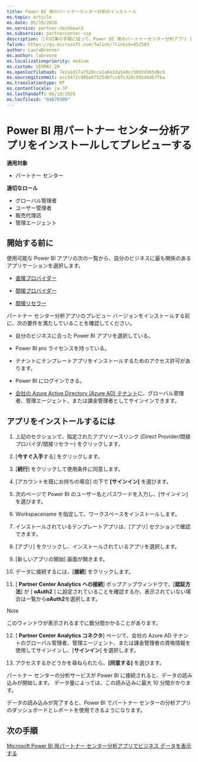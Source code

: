 ```yaml
---
title: Power BI 用のパートナーセンター分析のインストール
ms.topic: article
ms.date: 05/19/2020
ms.service: partner-dashboard
ms.subservice: partnercenter-csp
description: この記事の手順に従って、Power BI 用のパートナーセンター分析アプリ (CSP のダイレクトパートナー向け) をインストールしてプレビューします。
fwlink: https://go.microsoft.com/fwlink/?linkid=852583
author: LauraBrenner
ms.author: labrenne
ms.localizationpriority: medium
ms.custom: SEOMAY.20
ms.openlocfilehash: 7e2a1d17a7520cca1a6e1da540cc58d2d365d8cb
ms.sourcegitcommit: ecc5472c986e67525dbfcc6fc328c991d6db77ba
ms.translationtype: MT
ms.contentlocale: ja-JP
ms.lasthandoff: 06/10/2020
ms.locfileid: "84679309"
---
```

# <a name="install-and-preview-the-partner-center-analytics-app-for-microsoft-power-bi"></a>Power BI 用パートナー センター分析アプリをインストールしてプレビューする

**適用対象**

- パートナー センター

**適切なロール**
-   グローバル管理者
-   ユーザー管理者
-   販売代理店
-   管理エージェント

## <a name="before-you-begin"></a>開始する前に

使用可能な Power BI アプリの次の一覧から、自分のビジネスに最も関係のあるアプリケーションを選択します。
- [直接プロバイダー](https://appsource.microsoft.com/en-us/product/power-bi/partnercenteranalytics.direct_provider_partner_analytics)

- [間接プロバイダー](https://appsource.microsoft.com/en-us/product/power-bi/partnercenteranalytics.indirect_provider_partner_analytics)

- [間接リセラー](https://appsource.microsoft.com/en-us/product/power-bi/partnercenteranalytics.indirect_reseller_partner_analytics)

パートナー センター分析アプリのプレビュー バージョンをインストールする前に、次の要件を満たしていることを確認してください。

- 自分のビジネスに合った Power BI アプリを選択している。

- Power BI pro ライセンスを持っている。

- テナントにテンプレートアプリをインストールするためのアクセス許可があります。

- Power BI にログインできる。

- [会社の Azure Active Directory (Azure AD) テナント](azure-active-directory-tenants-and-partner-center.md)に、グローバル管理者、管理エージェント、または課金管理者としてサインインできます。

## <a name="to-install-the-app"></a>アプリをインストールするには

1. 上記のセクションで、指定されたアプリソースリンク (Direct Provider/間接プロバイダ/間接リセラー) をクリックします。

2. [**今すぐ入手**する] をクリックします。 

3. [**続行**] をクリックして使用条件に同意します。

4. [アカウントを既にお持ちの場合] の下で **[サインイン]** を選びます。

5. 次のページで Power BI のユーザー名とパスワードを入力し、[サインイン]を選びます。

6. Workspacename を指定して、ワークスペースをインストールします。

7. インストールされているテンプレートアプリは、[アプリ] セクションで確認できます。

8. [アプリ] をクリックし、インストールされているアプリを選択します。

9. [新しいアプリの開始] 画面が開きます。

10. データに接続するには、[**接続**] をクリックします。

11. [ **Partner Center Analytics への接続**] ポップアップウィンドウで、[**認証方法**] が [ **oAuth2** ] に設定されていることを確認するか、表示されていない場合は一覧から**oAuth2**を選択します。 

> [!NOTE]  
>  このウィンドウが表示されるまでに数分間かかることがあります。

12. [ **Partner Center Analytics コネクタ**] ページで、会社の Azure AD テナントのグローバル管理者、管理エージェント、または課金管理者の資格情報を使用してサインインし、[**サインイン**] を選択します。
 
13. アクセスするかどうかを尋ねられたら、**[同意する]** を選びます。 

パートナー センターの分析サービスが Power BI に接続されると、データの読み込みが開始します。 データ量によっては、この読み込みに最大 10 分間かかります。 

データの読み込みが完了すると、Power BI でパートナー センターの分析アプリのダッシュボードとレポートを使用できるようになります。

## <a name="next-steps"></a>次の手順

[Microsoft Power BI 用パートナー センター分析アプリでビジネス データを表示する](power-bi-app-for-direct-partners-use.md)
